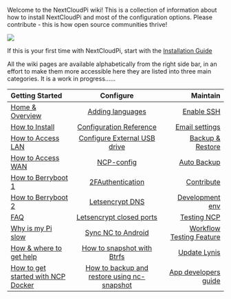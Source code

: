 Welcome to the NextCloudPi wiki! This is a collection of information about how to install NextCloudPi and most of the configuration options. Please contribute - this is how open source communities thrive! 

![](https://camo.githubusercontent.com/4f384c9344f2deded0ade5f65890a114af8f834e/68747470733a2f2f6f776e796f7572626974732e636f6d2f77702d636f6e74656e742f75706c6f6164732f323031372f31312f6e63702d7371756172652e706e67)

If this is your first time with NextCloudPi, start with the [Installation Guide](https://github.com/nextcloud/nextcloudpi/wiki/How-to-install-NextCloudPi)

All the wiki pages are available alphabetically from the right side bar, in an effort to make them more accessible here they are listed into three main categories. It is a work in progress......


| Getting Started             | Configure                     | Maintain             |
| :-------------------------- | :---------------------------: | -------------------: |
| [Home & Overview](index)            | [Adding languages](Configure/Add-a-new-language-to-ncp-web)              | [Enable SSH](Maintain/How-to-enable-SSH-using-nextcloudpi-config-(or-ncp-web))           |
| [How to Install](Getting-Started/How-to-install-NextCloudPi)              | [Configuration Reference](Configure/Configuration-Reference)       | [Email settings](Maintain/Email-settings)       |
| [How to Access LAN](Getting-Started/How-to-access-NextCloudPi)           | [Configure External USB drive](Configure/How-to-configure-an-external-USB-drive-with-NextCloudPi)  | [Backup & Restore](Maintain/How-to-backup-and-restore-a-NextCloudPi-instance-using-ncp-config)     |
| [How to Access WAN](Getting-Started/How-to-access-from-outside-your-network)           | [NCP-config](Configure/How-to-configure-NextCloudPi)                    | [Auto Backup](Maintain/How-to-periodically-backup-to-a-second-USB-drive-with-NextCloudPi)         | 
| [How to Berryboot 1](Getting-Started/Berryboot-install-NextCloudPi-on-an-external-drive,-step-by-step.)          | [2FAuthentication](Configure/Two-Factor-Authentication-for-Nextcloud)                  | [Contribute](Maintain/Contribute)           |
| [How to Berryboot 2](Getting-Started/BerryBoot-Instructions-for-NextCloudPi)          | [Letsencrypt DNS](Configure/How-to-get-certificate-with-Letsencrypt-using-DNS-to-verify-domain)               | [Development env](Maintain/Development-environment)      |
| [FAQ](Getting-Started/FAQ)                         | [Letsencrypt closed ports](Configure/How-to-configure-Let's-Encrypt-with-closed-ports-80-and-443)      | [Testing NCP](Maintain/Testing-NextCloudPi)          |
| [Why is my Pi slow](Getting-Started/Why-is-my-Pi-so-slow%3F)           | [Sync NC to Android](Configure/Sync-Nextcloud,-tasks,-calendars-and-contacts-on-your-Android-device)         | [Workflow Testing Feature](Maintain/Workflow-and-testing-of-new-features) |
| [How & where to get help](Getting-Started/How-and-where-to-get-help)      |    [How to snapshot with Btrfs](How-to-snapshot-with-btrfs)           | [Update Lynis](Maintain/How-to-update-Lynis)         | 
| [How to get started with NCP Docker](Getting-Started/how-to-get-started-with-ncp-docker)           |      [How to backup and restore using nc-snapshot](Configure/How-to-backup-and-restore-using-nc-snapshot)            | [App developers guide](Maintain/ncp-app-developer-guide) |
